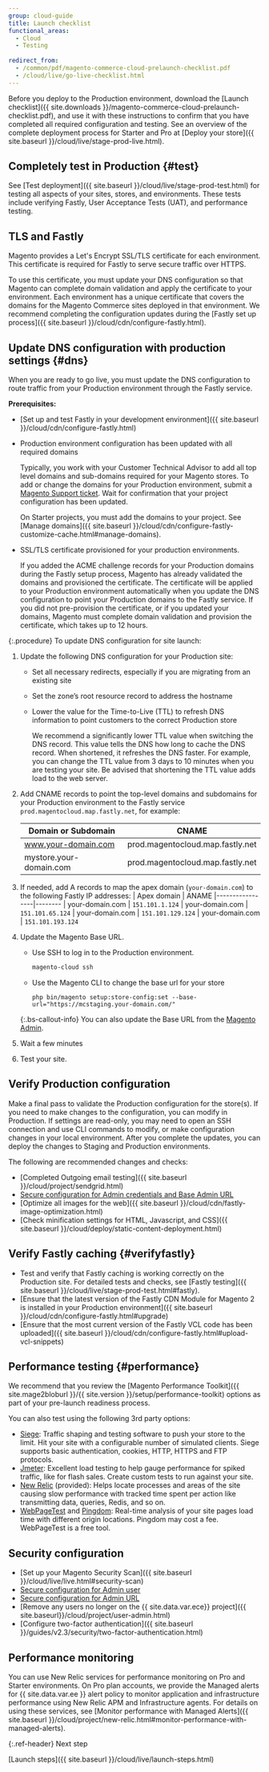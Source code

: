 ```yaml
---
group: cloud-guide
title: Launch checklist
functional_areas:
  - Cloud
  - Testing
  
redirect_from:
  - /common/pdf/magento-commerce-cloud-prelaunch-checklist.pdf
  - /cloud/live/go-live-checklist.html
---
```


Before you deploy to the Production environment, download the [Launch checklist]({{ site.downloads }}/magento-commerce-cloud-prelaunch-checklist.pdf), and use it with these instructions to confirm that you have completed all required configuration and testing. See an overview of the complete deployment process for Starter and Pro at [Deploy your store]({{ site.baseurl }}/cloud/live/stage-prod-live.html).

## Completely test in Production {#test}

See [Test deployment]({{ site.baseurl }}/cloud/live/stage-prod-test.html) for testing all aspects of your sites, stores, and environments. These tests include verifying Fastly, User Acceptance Tests (UAT), and performance testing.

## TLS and Fastly

Magento provides a Let's Encrypt SSL/TLS certificate for each environment. This certificate is required for Fastly to serve secure traffic over HTTPS.

To use this certificate, you must update your DNS configuration so that Magento can complete domain validation and apply the certificate to your environment. Each environment has a unique certificate that covers the domains for the Magento Commerce sites deployed in that environment. We recommend completing the configuration updates during the [Fastly set up process]({{ site.baseurl }}/cloud/cdn/configure-fastly.html).

## Update DNS configuration with production settings {#dns}

When you are ready to go live, you must update the DNS configuration to route traffic from your Production environment through the Fastly service.

**Prerequisites:**

-  [Set up and test Fastly in your development environment]({{ site.baseurl }}/cloud/cdn/configure-fastly.html)

-  Production environment configuration has been updated with all required domains

   Typically, you work with your Customer Technical Advisor to add all top level domains and sub-domains required for your Magento stores. To add or change the domains for your Production environment, submit a [Magento Support ticket](https://support.magento.com/hc/en-us/articles/360019088251). Wait for confirmation that your project configuration has been updated.

   On Starter projects, you must add the domains to your project. See [Manage domains]({{ site.baseurl }}/cloud/cdn/configure-fastly-customize-cache.html#manage-domains).

-  SSL/TLS certificate provisioned for your production environments.

   If you added the ACME challenge records for your Production domains during the Fastly setup process, Magento has already validated the domains and provisioned the certificate.  The certificate will be applied to your Production environment automatically when you update the DNS configuration to point your Production domains to the Fastly service. If you did not pre-provision the certificate, or if you updated your domains, Magento must complete domain validation and provision the certificate, which takes up to 12 hours.

{:.procedure}
To update DNS configuration for site launch:

1. Update the following DNS configuration for your Production site:

   -  Set all necessary redirects, especially if you are migrating from an existing site
   -  Set the zone’s root resource record to address the hostname
   -  Lower the value for the Time-to-Live (TTL) to refresh DNS information to point customers to the correct Production store

      We recommend a significantly lower TTL value when switching the DNS record. This value tells the DNS how long to cache the DNS record. When shortened, it refreshes the DNS faster. For example, you can change the TTL value from 3 days to 10 minutes when you are testing your site. Be advised that shortening the TTL value adds load to the web server.

1. Add CNAME records to point the top-level domains and subdomains for your Production environment to the Fastly service `prod.magentocloud.map.fastly.net`, for example:

   | Domain or Subdomain  | CNAME
   |----------------------|------
   | www.your-domain.com  | prod.magentocloud.map.fastly.net
   | mystore.your-domain.com | prod.magentocloud.map.fastly.net

1. If needed, add A records to map the apex domain (`your-domain.com`) to the following Fastly IP addresses:
   | Apex domain     | ANAME
   |-----------------|--------
   | your-domain.com | `151.101.1.124`
   | your-domain.com | `151.101.65.124`
   | your-domain.com | `151.101.129.124`
   | your-domain.com | `151.101.193.124`

1. Update the Magento Base URL.

   -  Use SSH to log in to the Production environment.

      ```bash
      magento-cloud ssh
      ```

   -  Use the Magento CLI to change the base url for your store

      ```
      php bin/magento setup:store-config:set --base-url="https://mcstaging.your-domain.com/"
      ```

   {:.bs-callout-info}
   You can also update the Base URL from the [Magento Admin](https://docs.magento.com/user-guide/stores/store-urls.html#configure-the-base-url).

1. Wait a few minutes

1. Test your site.

## Verify Production configuration

Make a final pass to validate the Production configuration for the store(s). If you need to make changes to the configuration, you can modify in Production. If settings are read-only, you may need to open an SSH connection and use CLI commands to modify, or make configuration changes in your local environment. After you complete the updates, you can deploy the changes to Staging and Production environments.

The following are recommended changes and checks:

-  [Completed Outgoing email testing]({{ site.baseurl }}/cloud/project/sendgrid.html)
-  [Secure configuration for Admin credentials and Base Admin URL](http://docs.magento.com/m2/ee/user_guide/stores/security-admin.html)
-  [Optimize all images for the web]({{ site.baseurl }}/cloud/cdn/fastly-image-optimization.html)
-  [Check minification settings for HTML, Javascript, and CSS]({{ site.baseurl }}/cloud/deploy/static-content-deployment.html)

## Verify Fastly caching {#verifyfastly}

-  Test and verify that Fastly caching is working correctly on the Production site. For detailed tests and checks, see [Fastly testing]({{ site.baseurl }}/cloud/live/stage-prod-test.html#fastly).
-  [Ensure that the latest version of the Fastly CDN Module for Magento 2 is installed in your Production environment]({{ site.baseurl }}/cloud/cdn/configure-fastly.html#upgrade)
-  [Ensure that the most current version of the Fastly VCL code has been uploaded]({{ site.baseurl }}/cloud/cdn/configure-fastly.html#upload-vcl-snippets)

## Performance testing {#performance}

We recommend that you review the [Magento Performance Toolkit]({{ site.mage2bloburl }}/{{ site.version }}/setup/performance-toolkit) options as part of your pre-launch readiness process.

You can also test using the following 3rd party options:

-  [Siege](https://www.joedog.org/siege-home/): Traffic shaping and testing software to push your store to the limit. Hit your site with a configurable number of simulated clients. Siege supports basic authentication, cookies, HTTP, HTTPS and FTP protocols.
-  [Jmeter](http://jmeter.apache.org/): Excellent load testing to help gauge performance for spiked traffic, like for flash sales. Create custom tests to run against your site.
-  [New Relic](https://support.newrelic.com/) (provided): Helps locate processes and areas of the site causing slow performance with tracked time spent per action like transmitting data, queries, Redis, and so on.
-  [WebPageTest](https://www.webpagetest.org/) and [Pingdom](https://www.pingdom.com/): Real-time analysis of your site pages load time with different origin locations. Pingdom may cost a fee. WebPageTest is a free tool.

## Security configuration

-  [Set up your Magento Security Scan]({{ site.baseurl }}/cloud/live/live.html#security-scan)
-  [Secure configuration for Admin user](http://docs.magento.com/m2/ee/user_guide/stores/security-admin.html)
-  [Secure configuration for Admin URL](https://docs.magento.com/m2/ee/user_guide/stores/store-urls-custom-admin.html)
-  [Remove any users no longer on the {{ site.data.var.ece}} project]({{ site.baseurl}}/cloud/project/user-admin.html)
-  [Configure two-factor authentication]({{ site.baseurl }}/guides/v2.3/security/two-factor-authentication.html)

## Performance monitoring

You can use New Relic services for performance monitoring on Pro and Starter environments. On Pro plan accounts, we provide the Managed alerts for {{ site.data.var.ee }} alert policy to monitor application and infrastructure performance using New Relic APM and Infrastructure agents. For details on using these services, see [Monitor performance with Managed Alerts]({{ site.baseurl }}/cloud/project/new-relic.html#monitor-performance-with-managed-alerts).

{:.ref-header}
Next step

[Launch steps]({{ site.baseurl }}/cloud/live/launch-steps.html)
